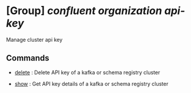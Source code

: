 # [Group] _confluent organization api-key_

Manage cluster api key

## Commands

- [delete](/Commands/confluent/organization/api-key/_delete.md)
: Delete API key of a kafka or schema registry cluster

- [show](/Commands/confluent/organization/api-key/_show.md)
: Get API key details of a kafka or schema registry cluster
